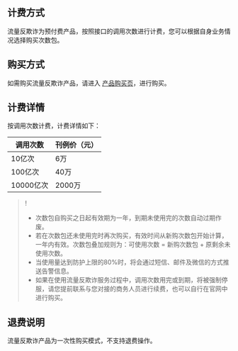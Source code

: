 ## 计费方式
流量反欺诈为预付费产品，按照接口的调用次数进行计费，您可以根据自身业务情况选择购买次数包。

## 购买方式
如需购买流量反欺诈产品，请进入 [产品购买页](http://buy.cloud.tencent.com/taf)，进行购买。

## 计费详情
按调用次数计费，计费详情如下：

| 调用次数 | 刊例价（元） | 
|---------|---------|
| 10亿次 | 6万 | 
|100亿次|40万|
|10000亿次|2000万|

>!
>- 次数包自购买之日起有效期为一年，到期未使用完的次数自动过期作废。
>-  若在次数包还未使用完时再次购买，有效时间从新购次数包开始计算，一年内有效。次数包叠加规则为：可使用次数 = 新购次数包 + 原剩余未使用次数。
>- 当使用量达到防护上限的80%时，将会通过短信、邮件及微信的方式推送告警信息。
>- 如果在使用流量反欺诈服务过程中，调用次数用完或到期，将被强制停服，请您提前联系与您对接的商务人员进行续费，也可以自行在官网中进行购买。

## 退费说明
流量反欺诈产品为一次性购买模式，不支持退费操作。
